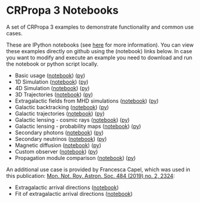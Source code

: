 # CRPropa 3 Notebooks
A set of CRPropa 3 examples to demonstrate functionality and common use cases.

These are IPython notebooks (see [here](https://ipython.org/notebook.html) for more information). 
You can view these examples directly on github using the (notebook) links below.
In case you want to modify and execute an example you need to download and run the notebook or python script locally.

 * Basic usage  ([notebook](https://github.com/CRPropa/CRPropa3-notebooks/blob/master/basics/basics.v4.ipynb)) ([py](https://raw.githubusercontent.com/CRPropa/CRPropa3-notebooks/master/basics/basics.py))
 * 1D Simulation  ([notebook](https://github.com/CRPropa/CRPropa3-notebooks/blob/master/sim1D/sim1D.v4.ipynb)) ([py](https://raw.githubusercontent.com/CRPropa/CRPropa3-notebooks/master/sim1D/sim1D.py))
 * 4D Simulation  ([notebook](https://github.com/CRPropa/CRPropa3-notebooks/blob/master/sim4D/sim4D.v4.ipynb)) ([py](https://raw.githubusercontent.com/CRPropa/CRPropa3-notebooks/master/sim4D/sim4D.py))
 * 3D Trajectories  ([notebook](https://github.com/CRPropa/CRPropa3-notebooks/blob/master/trajectories/trajectories.v4.ipynb)) ([py](https://raw.githubusercontent.com/CRPropa/CRPropa3-notebooks/master/trajectories/trajectories.py))
 * Extragalactic fields from MHD simulations  ([notebook](https://github.com/CRPropa/CRPropa3-notebooks/blob/master/extragalactic_fields/MHD_models.v4.ipynb)) ([py](https://raw.githubusercontent.com/CRPropa/CRPropa3-notebooks/master/extragalactic_fields/MHD_models.py))
 * Galactic backtracking  ([notebook](https://github.com/CRPropa/CRPropa3-notebooks/blob/master/galactic_backtracking/galactic_backtracking.v4.ipynb)) ([py](https://raw.githubusercontent.com/CRPropa/CRPropa3-notebooks/master/galactic_backtracking/galactic_backtracking.py))
 * Galactic trajectories  ([notebook](https://github.com/CRPropa/CRPropa3-notebooks/blob/master/galactic_trajectories/galactic_trajectories.v4.ipynb)) ([py](https://raw.githubusercontent.com/CRPropa/CRPropa3-notebooks/master/galactic_trajectories/galactic_trajectories.py))
 * Galactic lensing - cosmic rays  ([notebook](https://github.com/CRPropa/CRPropa3-notebooks/blob/master/galactic_lensing/lensing_cr.v4.ipynb)) ([py](https://raw.githubusercontent.com/CRPropa/CRPropa3-notebooks/master/galactic_lensing/lensing_cr.py))
 * Galactic lensing - probability maps  ([notebook](https://github.com/CRPropa/CRPropa3-notebooks/blob/master/galactic_lensing/lensing_maps.v4.ipynb)) ([py](https://raw.githubusercontent.com/CRPropa/CRPropa3-notebooks/master/galactic_lensing/lensing_maps.py))
 * Secondary photons  ([notebook](https://github.com/CRPropa/CRPropa3-notebooks/blob/master/secondaries/photons.v4.ipynb)) ([py](https://raw.githubusercontent.com/CRPropa/CRPropa3-notebooks/master/secondaries/photons.py))
 * Secondary neutrinos  ([notebook](https://github.com/CRPropa/CRPropa3-notebooks/blob/master/secondaries/neutrinos.v4.ipynb)) ([py](https://raw.githubusercontent.com/CRPropa/CRPropa3-notebooks/master/secondaries/neutrinos.py))
 * Magnetic diffusion  ([notebook](https://github.com/CRPropa/CRPropa3-notebooks/blob/master/Diffusion/DiffusionValidationI.v4.ipynb)) ([py](https://raw.githubusercontent.com/CRPropa/CRPropa3-notebooks/master/Diffusion/DiffusionValidationI.py))
 * Custom observer  ([notebook](https://github.com/CRPropa/CRPropa3-notebooks/blob/master/advanced/CustomObserver.v4.ipynb)) ([py](https://raw.githubusercontent.com/CRPropa/CRPropa3-notebooks/master/advanced/CustomObserver.py))
 * Propagation module comparison ([notebook](https://github.com/CRPropa/CRPropa3-notebooks/blob/master/propagation_comparison/Propagation%20Comparison%20(CK%20-%20BP).ipynb)) ([py](https://github.com/CRPropa/CRPropa3-notebooks/blob/master/propagation_comparison/Propagation%20Comparison%20(CK%20-%20BP).py))

An additional use case is provided by Francesca Capel, which was used in this publication: [Mon. Not. Roy. Astron. Soc. 484 (2019) no. 2, 2324](https://academic.oup.com/mnras/article/484/2/2324/5287987):

 * Extragalactic arrival directions  ([notebook](https://github.com/cescalara/uhecr_model/blob/master/3_fits_to_simulations/crpropa/crpropa_simulation.ipynb))
 * Fit of extragalactic arrival directions  ([notebook](https://github.com/cescalara/uhecr_model/blob/master/3_fits_to_simulations/crpropa/crpropa_fit.ipynb))
